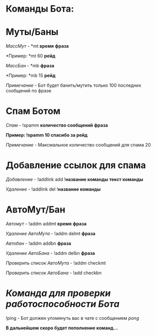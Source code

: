 # Команды Бота: 

# Муты/Баны

*МассМут* - *mt **время** **фраза**

*Пример: *mt 60 **рейд**

*МассБан* - *mb **фраза**

*Пример: *mb 15 **рейд**

*Примечание* - Бот будет банить/мутить только 100 последних сообщений по фразе

# Спам Ботом

*Спам* - !spamm **количество сообщений** **фраза**

**Пример: !spamm 10 спасибо за рейд**

*Примечание* - Максмальное количество сообщений для спама 20

# Добавление ссылок для спама 

*Добавление* - !addlink add !**название команды** **текст команды**

*Удаление* - !addlink del !**название команды**

# АвтоМут/Бан

*Автомут* - !addm addmt **время** **фраза**

*Удаление АвтоМута* - !addm delmt **фраза**

*Автобан* - !addm addbn **фраза**

*Удаление АвтоБана* - !addm delbn **фраза**

*Проверить список АвтоМута* - !addm checkmt

*Проверить список АвтоБана* - !add checkbn

# *Команда для проверки работоспособности Бота*

!ping - Бот должен упомянуть вас в чате с сообщением *pong*

**В дальнейшем скоро будет пополнение команд...**

